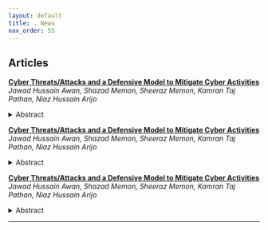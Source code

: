 ```yaml
---
layout: default
title: . News 
nav_order: 55
---
```


## Articles

**[Cyber Threats/Attacks and a Defensive Model to Mitigate Cyber Activities](https://publications.muet.edu.pk/index.php/muetrj/article/view/205)**<br>
_Jawad Hussain Awan, Shazad Memon, Sheeraz Memon, Kamran Taj Pathan, Niaz Hussain Arijo_<br>
<details><summary>Abstract</summary>
<p>

Nowadays, every internet user is part of cyber world. In this way, millions of users, knowledge seekers, and service provider organizations are connected to each other, a vast number of common people shifted their everyday activities to cyber world as they can save their time, traffic problem and gets effective and costless services by using various services such as, online banking, social networking sites, government services and cloud services. The use of Cyber services, eBusiness, eCommerce and eGovernance increases the usage of online/cyber services also increased the issue of cyber security. Recently, various cases have been reported in the literature and media about the cyber-attacks and crimes which seriously disrupted governments, businesses and personal lives. From the literature. It is noticed that every cyber user is unaware about privacy and security practices and measures. Therefore, cyber user has provided knowledge and fully aware them from the online services and also about cyber privacy and security. This paper presents a review on the recent cybercrimes, threats and attacks reported in the literature and media. In addition, the impact of these cyber breaches and cyber law to deal with cyber security has been discussed. At last, a defensive model is also proposed to mitigate cyber-criminal activities.

</p>
</details>

**[Cyber Threats/Attacks and a Defensive Model to Mitigate Cyber Activities](https://publications.muet.edu.pk/index.php/muetrj/article/view/205)**<br>
_Jawad Hussain Awan, Shazad Memon, Sheeraz Memon, Kamran Taj Pathan, Niaz Hussain Arijo_<br>
<details><summary>Abstract</summary>
<p>

Nowadays, every internet user is part of cyber world. In this way, millions of users, knowledge seekers, and service provider organizations are connected to each other, a vast number of common people shifted their everyday activities to cyber world as they can save their time, traffic problem and gets effective and costless services by using various services such as, online banking, social networking sites, government services and cloud services. The use of Cyber services, eBusiness, eCommerce and eGovernance increases the usage of online/cyber services also increased the issue of cyber security. Recently, various cases have been reported in the literature and media about the cyber-attacks and crimes which seriously disrupted governments, businesses and personal lives. From the literature. It is noticed that every cyber user is unaware about privacy and security practices and measures. Therefore, cyber user has provided knowledge and fully aware them from the online services and also about cyber privacy and security. This paper presents a review on the recent cybercrimes, threats and attacks reported in the literature and media. In addition, the impact of these cyber breaches and cyber law to deal with cyber security has been discussed. At last, a defensive model is also proposed to mitigate cyber-criminal activities.

</p>
</details>

**[Cyber Threats/Attacks and a Defensive Model to Mitigate Cyber Activities](https://publications.muet.edu.pk/index.php/muetrj/article/view/205)**<br>
_Jawad Hussain Awan, Shazad Memon, Sheeraz Memon, Kamran Taj Pathan, Niaz Hussain Arijo_<br>
<details><summary>Abstract</summary>
<p>

Nowadays, every internet user is part of cyber world. In this way, millions of users, knowledge seekers, and service provider organizations are connected to each other, a vast number of common people shifted their everyday activities to cyber world as they can save their time, traffic problem and gets effective and costless services by using various services such as, online banking, social networking sites, government services and cloud services. The use of Cyber services, eBusiness, eCommerce and eGovernance increases the usage of online/cyber services also increased the issue of cyber security. Recently, various cases have been reported in the literature and media about the cyber-attacks and crimes which seriously disrupted governments, businesses and personal lives. From the literature. It is noticed that every cyber user is unaware about privacy and security practices and measures. Therefore, cyber user has provided knowledge and fully aware them from the online services and also about cyber privacy and security. This paper presents a review on the recent cybercrimes, threats and attacks reported in the literature and media. In addition, the impact of these cyber breaches and cyber law to deal with cyber security has been discussed. At last, a defensive model is also proposed to mitigate cyber-criminal activities.

</p>
</details>

***

